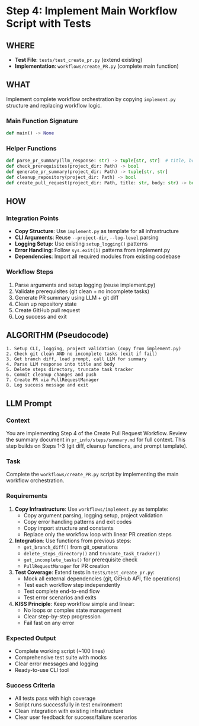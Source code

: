# Step 4: Implement Main Workflow Script with Tests

## WHERE
- **Test File**: `tests/test_create_pr.py` (extend existing)
- **Implementation**: `workflows/create_PR.py` (complete main function)

## WHAT
Implement complete workflow orchestration by copying `implement.py` structure and replacing workflow logic.

### Main Function Signature
```python
def main() -> None
```

### Helper Functions
```python
def parse_pr_summary(llm_response: str) -> tuple[str, str]  # title, body
def check_prerequisites(project_dir: Path) -> bool
def generate_pr_summary(project_dir: Path) -> tuple[str, str]
def cleanup_repository(project_dir: Path) -> bool
def create_pull_request(project_dir: Path, title: str, body: str) -> bool
```

## HOW

### Integration Points
- **Copy Structure**: Use `implement.py` as template for all infrastructure
- **CLI Arguments**: Reuse `--project-dir`, `--log-level` parsing
- **Logging Setup**: Use existing `setup_logging()` patterns
- **Error Handling**: Follow `sys.exit(1)` patterns from implement.py
- **Dependencies**: Import all required modules from existing codebase

### Workflow Steps
1. Parse arguments and setup logging (reuse implement.py)
2. Validate prerequisites (git clean + no incomplete tasks)
3. Generate PR summary using LLM + git diff
4. Clean up repository state
5. Create GitHub pull request
6. Log success and exit

## ALGORITHM (Pseudocode)
```
1. Setup CLI, logging, project validation (copy from implement.py)
2. Check git clean AND no incomplete tasks (exit if fail)
3. Get branch diff, load prompt, call LLM for summary
4. Parse LLM response into title and body
5. Delete steps directory, truncate task tracker
6. Commit cleanup changes and push
7. Create PR via PullRequestManager
8. Log success message and exit
```

## LLM Prompt

### Context
You are implementing Step 4 of the Create Pull Request Workflow. Review the summary document in `pr_info/steps/summary.md` for full context. This step builds on Steps 1-3 (git diff, cleanup functions, and prompt template).

### Task
Complete the `workflows/create_PR.py` script by implementing the main workflow orchestration.

### Requirements
1. **Copy Infrastructure**: Use `workflows/implement.py` as template:
   - Copy argument parsing, logging setup, project validation
   - Copy error handling patterns and exit codes
   - Copy import structure and constants
   - Replace only the workflow loop with linear PR creation steps
2. **Integration**: Use functions from previous steps:
   - `get_branch_diff()` from git_operations
   - `delete_steps_directory()` and `truncate_task_tracker()` 
   - `get_incomplete_tasks()` for prerequisite check
   - `PullRequestManager` for PR creation
3. **Test Coverage**: Extend tests in `tests/test_create_pr.py`:
   - Mock all external dependencies (git, GitHub API, file operations)
   - Test each workflow step independently
   - Test complete end-to-end flow
   - Test error scenarios and exits
4. **KISS Principle**: Keep workflow simple and linear:
   - No loops or complex state management
   - Clear step-by-step progression
   - Fail fast on any error

### Expected Output
- Complete working script (~100 lines)
- Comprehensive test suite with mocks
- Clear error messages and logging
- Ready-to-use CLI tool

### Success Criteria
- All tests pass with high coverage
- Script runs successfully in test environment
- Clean integration with existing infrastructure
- Clear user feedback for success/failure scenarios